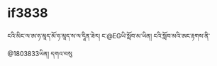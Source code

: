 # if3838
ངའི་མིང་ལ་ཨ་ཧ་མཱད་མོ་ཧ་མཱད་ས་ལ་དཱིན་ཟེར། ང་@EGཡི་སློབ་མ་ཡིན། ངའི་སློབ་མའི་ཨང་རྟགས་ནི་@1803833ཡིན། དགའ་བསུ
